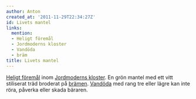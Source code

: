 ```yaml
---
author: Anton
created_at: '2011-11-29T22:34:27Z'
id: Livets mantel
links:
  mention:
  - Heligt föremål
  - Jordmoderns kloster
  - Vandöda
  - bräm
title: Livets mantel
---
```


[Heligt föremål] inom [Jordmoderns kloster]. En grön mantel med ett vitt stiliserat träd broderat på
[brämen]. [Vandöda] med rang tre eller lägre kan inte röra, påverka eller skada bäraren.

  [Heligt föremål]: Heligt_föremål
  [Jordmoderns kloster]: Jordmoderns_kloster
  [brämen]: bräm
  [Vandöda]: Vandöda
